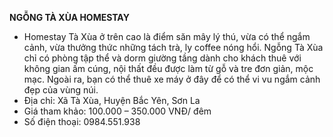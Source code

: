 **NGỖNG TÀ XÙA HOMESTAY** 

- Homestay Tà Xùa ở trên cao là điểm săn mây lý thú, vừa có thể ngắm cảnh, vừa thưởng thức những tách trà, ly coffee nóng hổi. Ngỗng Tà Xùa chỉ có phòng tập thể và dorm giường tầng dành cho khách thuê với không gian ấm cúng, nội thất đều được làm từ gỗ và tre đơn giản, mộc mạc. Ngoài ra, bạn có thể thuê xe máy ở đây để có thể vi vu ngắm cảnh đẹp của vùng núi.  
- Địa chỉ: Xã Tà Xùa, Huyện Bắc Yên, Sơn La  
- Giá tham khảo: 100.000 – 350.000 VNĐ/ đêm  
- Số điện thoại: 0984.551.938

